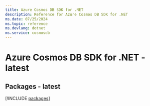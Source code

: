 ```yaml
---
title: Azure Cosmos DB SDK for .NET
description: Reference for Azure Cosmos DB SDK for .NET
ms.date: 07/25/2024
ms.topic: reference
ms.devlang: dotnet
ms.service: cosmosdb
---
```

# Azure Cosmos DB SDK for .NET - latest
## Packages - latest
[!INCLUDE [packages](cosmos-db-index.md)]